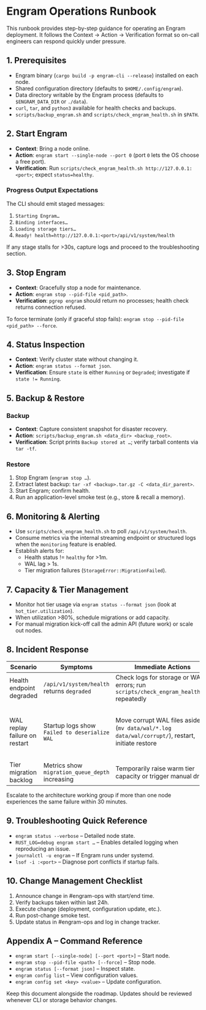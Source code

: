 # Engram Operations Runbook

This runbook provides step-by-step guidance for operating an Engram deployment. It follows the Context → Action → Verification format so on-call engineers can respond quickly under pressure.

## 1. Prerequisites
- Engram binary (`cargo build -p engram-cli --release`) installed on each node.
- Shared configuration directory (defaults to `$HOME/.config/engram`).
- Data directory writable by the Engram process (defaults to `$ENGRAM_DATA_DIR` or `./data`).
- `curl`, `tar`, and `python3` available for health checks and backups.
- `scripts/backup_engram.sh` and `scripts/check_engram_health.sh` in `$PATH`.

## 2. Start Engram
- **Context**: Bring a node online.
- **Action**: `engram start --single-node --port 0` (port `0` lets the OS choose a free port).
- **Verification**: Run `scripts/check_engram_health.sh http://127.0.0.1:<port>`; expect `status=healthy`.

### Progress Output Expectations
The CLI should emit staged messages:
1. `Starting Engram…`
2. `Binding interfaces…`
3. `Loading storage tiers…`
4. `Ready! health=http://127.0.0.1:<port>/api/v1/system/health`

If any stage stalls for >30s, capture logs and proceed to the troubleshooting section.

## 3. Stop Engram
- **Context**: Gracefully stop a node for maintenance.
- **Action**: `engram stop --pid-file <pid_path>`.
- **Verification**: `pgrep engram` should return no processes; health check returns connection refused.

To force terminate (only if graceful stop fails): `engram stop --pid-file <pid_path> --force`.

## 4. Status Inspection
- **Context**: Verify cluster state without changing it.
- **Action**: `engram status --format json`.
- **Verification**: Ensure `state` is either `Running` or `Degraded`; investigate if `state != Running`.

## 5. Backup & Restore
### Backup
- **Context**: Capture consistent snapshot for disaster recovery.
- **Action**: `scripts/backup_engram.sh <data_dir> <backup_root>`.
- **Verification**: Script prints `Backup stored at …`; verify tarball contents via `tar -tf`.

### Restore
1. Stop Engram (`engram stop …`).
2. Extract latest backup: `tar -xf <backup>.tar.gz -C <data_dir_parent>`.
3. Start Engram; confirm health.
4. Run an application-level smoke test (e.g., store & recall a memory).

## 6. Monitoring & Alerting
- Use `scripts/check_engram_health.sh` to poll `/api/v1/system/health`.
- Consume metrics via the internal streaming endpoint or structured logs when the `monitoring` feature is enabled.
- Establish alerts for:
  - Health status != `healthy` for >1m.
  - WAL lag > 1s.
  - Tier migration failures (`StorageError::MigrationFailed`).

## 7. Capacity & Tier Management
- Monitor hot tier usage via `engram status --format json` (look at `hot_tier.utilization`).
- When utilization >80%, schedule migrations or add capacity.
- For manual migration kick-off call the admin API (future work) or scale out nodes.

## 8. Incident Response
| Scenario | Symptoms | Immediate Actions | Verification |
|----------|----------|-------------------|-------------|
| Health endpoint degraded | `/api/v1/system/health` returns `degraded` | Check logs for storage or WAL errors; run `scripts/check_engram_health.sh` repeatedly | Status recovers to `healthy` |
| WAL replay failure on restart | Startup logs show `Failed to deserialize WAL` | Move corrupt WAL files aside (`mv data/wal/*.log data/wal/corrupt/`), restart, initiate restore | Health endpoint healthy, data recovered from backup |
| Tier migration backlog | Metrics show `migration_queue_depth` increasing | Temporarily raise warm tier capacity or trigger manual drain | Queue returns to baseline |

Escalate to the architecture working group if more than one node experiences the same failure within 30 minutes.

## 9. Troubleshooting Quick Reference
- `engram status --verbose` – Detailed node state.
- `RUST_LOG=debug engram start …` – Enables detailed logging when reproducing an issue.
- `journalctl -u engram` – If Engram runs under systemd.
- `lsof -i :<port>` – Diagnose port conflicts if startup fails.

## 10. Change Management Checklist
1. Announce change in #engram-ops with start/end time.
2. Verify backups taken within last 24h.
3. Execute change (deployment, configuration update, etc.).
4. Run post-change smoke test.
5. Update status in #engram-ops and log in change tracker.

## Appendix A – Command Reference
- `engram start [--single-node] [--port <port>]` – Start node.
- `engram stop --pid-file <path> [--force]` – Stop node.
- `engram status [--format json]` – Inspect state.
- `engram config list` – View configuration values.
- `engram config set <key> <value>` – Update configuration.

Keep this document alongside the roadmap. Updates should be reviewed whenever CLI or storage behavior changes.
